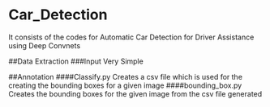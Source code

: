 # Car_Detection
It consists of the codes for Automatic Car Detection for Driver Assistance using Deep Convnets 

##Data Extraction
###Input
Very Simple


##Annotation
####Classify.py 
Creates a csv file which is used for the creating the bounding boxes for a given image
####bounding_box.py 
Creates the bounding boxes for the given image from the csv file generated
